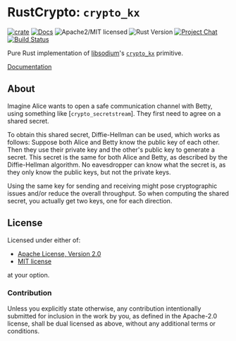 # RustCrypto: `crypto_kx`

[![crate][crate-image]][crate-link]
[![Docs][docs-image]][docs-link]
![Apache2/MIT licensed][license-image]
![Rust Version][rustc-image]
[![Project Chat][chat-image]][chat-link]
[![Build Status][build-image]][build-link]

Pure Rust implementation of [libsodium]'s [`crypto_kx`] primitive.

[Documentation][docs-link]

## About

Imagine Alice wants to open a safe communication channel with Betty,
using something like [`crypto_secretstream`]. They first need to agree on
a shared secret.

To obtain this shared secret, Diffie-Hellman can be used, which works as follows:
Suppose both Alice and Betty know the public key of each other.
Then they use their private key and the other's public key to generate a
secret. This secret is the same for both Alice and Betty, as described by
the Diffie-Hellman algorithm.
No eavesdropper can know what the secret is, as they only know the public keys, but
not the private keys.

Using the same key for sending and receiving might pose cryptographic
issues and/or reduce the overall throughput.
So when computing the shared secret, you actually get two keys,
one for each direction.

## License

Licensed under either of:

- [Apache License, Version 2.0](http://www.apache.org/licenses/LICENSE-2.0)
- [MIT license](http://opensource.org/licenses/MIT)

at your option.

### Contribution

Unless you explicitly state otherwise, any contribution intentionally submitted
for inclusion in the work by you, as defined in the Apache-2.0 license, shall be
dual licensed as above, without any additional terms or conditions.

[//]: # "badges"
[crate-image]: https://img.shields.io/crates/v/crypto_kx.svg
[crate-link]: https://crates.io/crates/crypto_kx
[docs-image]: https://docs.rs/crypto_kx/badge.svg
[docs-link]: https://docs.rs/crypto_kx/
[license-image]: https://img.shields.io/badge/license-Apache2.0/MIT-blue.svg
[rustc-image]: https://img.shields.io/badge/rustc-1.85+-blue.svg
[chat-image]: https://img.shields.io/badge/zulip-join_chat-blue.svg
[chat-link]: https://rustcrypto.zulipchat.com/#narrow/stream/260038-AEADs
[build-image]: https://github.com/RustCrypto/nacl-compat/actions/workflows/crypto_kx.yml/badge.svg
[build-link]: https://github.com/RustCrypto/nacl-compat/actions/workflows/crypto_kx.yml

[//]: # "general links"
[libsodium]: https://doc.libsodium.org/
[`crypto_kx`]: https://libsodium.gitbook.io/doc/key_exchange
